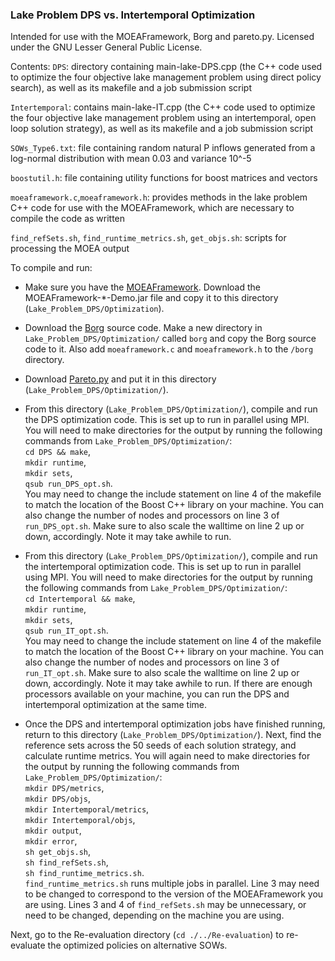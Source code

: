 ### Lake Problem DPS vs. Intertemporal Optimization

Intended for use with the MOEAFramework, Borg and pareto.py. Licensed under the GNU Lesser General Public License.

Contents:
`DPS`: directory containing main-lake-DPS.cpp (the C++ code used to optimize the four objective lake management problem using direct policy search), as well as its makefile and a job submission script

`Intertemporal`: contains main-lake-IT.cpp (the C++ code used to optimize the four objective lake management problem using an intertemporal, open loop solution strategy), as well as its makefile and a job submission script

`SOWs_Type6.txt`: file containing random natural P inflows generated from a log-normal distribution with mean 0.03 and variance 10^-5

`boostutil.h`: file containing utility functions for boost matrices and vectors

`moeaframework.c`,`moeaframework.h`: provides methods in the lake problem C++ code for use with the MOEAFramework, which are necessary to compile the code as written

`find_refSets.sh`, `find_runtime_metrics.sh`, `get_objs.sh`: scripts for processing the MOEA output

To compile and run:
* Make sure you have the [MOEAFramework](http://www.moeaframework.org). Download the MOEAFramework-\*-Demo.jar file and copy it to this directory (`Lake_Problem_DPS/Optimization`).

* Download the [Borg](http://borgmoea.org/) source code. Make a new directory in `Lake_Problem_DPS/Optimization/` called `borg` and copy the Borg source code to it. Also add `moeaframework.c` and `moeaframework.h` to the `/borg` directory.

* Download [Pareto.py](https://github.com/matthewjwoodruff/pareto.py) and put it in this directory (`Lake_Problem_DPS/Optimization/`).

* From this directory (`Lake_Problem_DPS/Optimization/`), compile and run the DPS optimization code. This is set up to run in parallel using MPI. You will need to make directories for the output by running the following commands from `Lake_Problem_DPS/Optimization/`:   
`cd DPS && make`,   
`mkdir runtime`,   
`mkdir sets`,   
`qsub run_DPS_opt.sh`.   
You may need to change the include statement on line 4 of the makefile to match the location of the Boost C++ library on your machine. You can also change the number of nodes and processors on line 3 of `run_DPS_opt.sh`. Make sure to also scale the walltime on line 2 up or down, accordingly. Note it may take awhile to run.

* From this directory (`Lake_Problem_DPS/Optimization/`), compile and run the intertemporal optimization code. This is set up to run in parallel using MPI. You will need to make directories for the output by running the following commands from `Lake_Problem_DPS/Optimization/`:   
`cd Intertemporal && make`,   
`mkdir runtime`,   
`mkdir sets`,   
`qsub run_IT_opt.sh`.   
You may need to change the include statement on line 4 of the makefile to match the location of the Boost C++ library on your machine. You can also change the number of nodes and processors on line 3 of `run_IT_opt.sh`. Make sure to also scale the walltime on line 2 up or down, accordingly. Note it may take awhile to run. If there are enough processors available on your machine, you can run the DPS and intertemporal optimization at the same time.

* Once the DPS and intertemporal optimization jobs have finished running, return to this directory (`Lake_Problem_DPS/Optimization/`). Next, find the reference sets across the 50 seeds of each solution strategy, and calculate runtime metrics. You will again need to make directories for the output by running the following commands from `Lake_Problem_DPS/Optimization/`:   
`mkdir DPS/metrics`,   
`mkdir DPS/objs`,   
`mkdir Intertemporal/metrics`,   
`mkdir Intertemporal/objs`,   
`mkdir output`,   
`mkdir error`,   
`sh get_objs.sh`,   
`sh find_refSets.sh`,   
`sh find_runtime_metrics.sh`.   
`find_runtime_metrics.sh` runs multiple jobs in parallel. Line 3 may need to be changed to correspond to the version of the MOEAFramework you are using. Lines 3 and 4 of `find_refSets.sh` may be unnecessary, or need to be changed, depending on the machine you are using.

Next, go to the Re-evaluation directory (`cd ./../Re-evaluation`) to re-evaluate the optimized policies on alternative SOWs.
